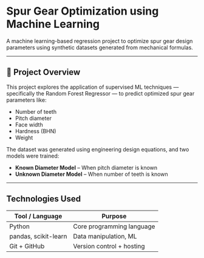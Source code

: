 # Spur Gear Optimization using Machine Learning

A machine learning-based regression project to optimize spur gear design parameters using synthetic datasets generated from mechanical formulas.

---

## 🚀 Project Overview

This project explores the application of supervised ML techniques — specifically the Random Forest Regressor — to predict optimized spur gear parameters like:
- Number of teeth
- Pitch diameter
- Face width
- Hardness (BHN)
- Weight

The dataset was generated using engineering design equations, and two models were trained:
- **Known Diameter Model** – When pitch diameter is known
- **Unknown Diameter Model** – When number of teeth is known

---

## Technologies Used

| Tool / Language       | Purpose                     |
|-----------------------|-----------------------------|
| Python                | Core programming language   |
| pandas, scikit-learn  | Data manipulation, ML       |
| Git + GitHub          | Version control + hosting   |